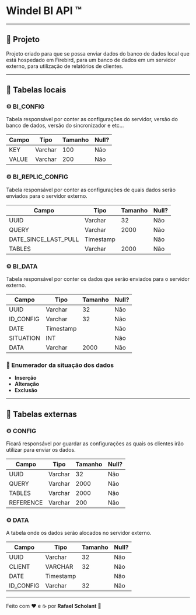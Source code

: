 # Windel BI API ™

---

## 💪 Projeto

Projeto criado para que se possa enviar dados do banco de dados local que está hospedado em Firebird, para um banco de dados em um servidor externo, para utilização de relatórios de clientes.

---

## 🔧 Tabelas locais

### ⚙️ BI_CONFIG

Tabela responsável por conter as configurações do servidor, versão do banco de dados, versão do sincronizador e etc...

| Campo | Tipo    | Tamanho | Null? |
| ----- | ------- | ------- | ----- |
| KEY   | Varchar | 100     | Não   |
| VALUE | Varchar | 200     | Não   |

### ⚙️ BI_REPLIC_CONFIG

Tabela responsável por conter as configurações de quais dados serão enviados para o servidor externo.

| Campo                | Tipo      | Tamanho | Null? |
| -------------------- | --------- | ------- | ----- |
| UUID                 | Varchar   | 32      | Não   |
| QUERY                | Varchar   | 2000    | Não   |
| DATE_SINCE_LAST_PULL | Timestamp |         | Não   |
| TABLES               | Varchar   | 2000    | Não   |

### ⚙️ BI_DATA

Tabela responsável por conter os dados que serão enviados para o servidor externo.

| Campo     | Tipo      | Tamanho | Null? |
| --------- | --------- | ------- | ----- |
| UUID      | Varchar   | 32      | Não   |
| ID_CONFIG | Varchar   | 32      | Não   |
| DATE      | Timestamp |         | Não   |
| SITUATION | INT       |         | Não   |
| DATA      | Varchar   | 2000    | Não   |

### 📃 Enumerador da situação dos dados

- **Inserção**
- **Alteração**
- **Exclusão**

---

## 🔧 Tabelas externas

### ⚙️ CONFIG

Ficará responsável por guardar as configurações as quais os clientes irão utilizar para enviar os dados.

| Campo     | Tipo    | Tamanho | Null? |
| --------- | ------- | ------- | ----- |
| UUID      | Varchar | 32      | Não   |
| QUERY     | Varchar | 2000    | Não   |
| TABLES    | Varchar | 2000    | Não   |
| REFERENCE | Varchar | 200     | Não   |

### ⚙️ DATA

A tabela onde os dados serão alocados no servidor externo.

| Campo     | Tipo      | Tamanho | Null? |
| --------- | --------- | ------- | ----- |
| UUID      | Varchar   | 32      | Não   |
| CLIENT    | VARCHAR   | 32      | Não   |
| DATE      | Timestamp |         | Não   |
| ID_CONFIG | Varchar   | 32      | Não   |

---

Feito com ❤️ e ☕ por **Rafael Scholant** 👋
